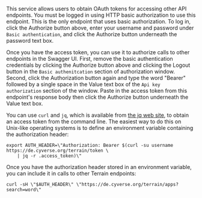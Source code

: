 This service allows users to obtain OAuth tokens for accessing other API endpoints. You must be logged in using HTTP
basic authorization to use this endpoint. This is the only endpoint that uses basic authorization. To log in, click the
Authorize button above, enter your username and password under `Basic authentication`, and click the Authorize button
underneath the password text box.

Once you have the access token, you can use it to authorize calls to other endpoints in the Swagger UI.  First, remove
the basic authentication credentials by clicking the Authorize button above and clicking the Logout button in the `Basic
authenitcation` section of authorization window. Second, click the Authorization button again and type the word
\"Bearer\" followed by a single space in the Value text box of the `Api key authorization` section of the window. Paste
in the access token from this endpoint's response body then click the Authorize button underneath the Value text box.

You can use `curl` and `jq`, which is available from [the jq web site](https://stedolan.github.io/jq/), to obtain an
access token from the command line. The easiest way to do this on Unix-like operating systems is to define an
environment variable containing the authorization header:

```
export AUTH_HEADER=\"Authorization: Bearer $(curl -su username https://de.cyverse.org/terrain/token \
    | jq -r .access_token)\"
```

Once you have the authorization header stored in an environment variable, you can include it in calls to other Terrain
endpoints:

```
curl -sH \"$AUTH_HEADER\" \"https://de.cyverse.org/terrain/apps?search=word\"
```
